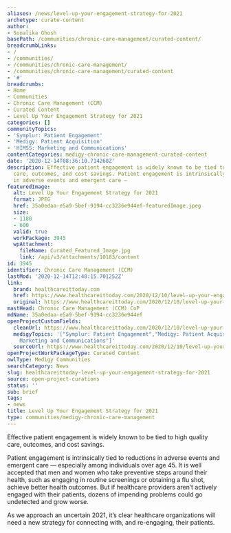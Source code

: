 ```yaml
---
aliases: /news/level-up-your-engagement-strategy-for-2021
archetype: curate-content
author:
- Sonalika Ghosh
basePath: /communities/chronic-care-management/curated-content/
breadcrumbLinks:
- /
- /communities/
- /communities/chronic-care-management/
- /communities/chronic-care-management/curated-content
- '#'
breadcrumbs:
- Home
- Communities
- Chronic Care Management (CCM)
- Curated Content
- Level Up Your Engagement Strategy for 2021
categories: []
communityTopics:
- 'Symplur: Patient Engagement'
- 'Medigy: Patient Acquisition'
- 'HIMSS: Marketing and Communications'
contentCategories: medigy-chronic-care-management-curated-content
date: '2020-12-14T08:36:10.714268Z'
description: Effective patient engagement is widely known to be tied to high quality
  care, outcomes, and cost savings. Patient engagement is intrinsically tied to reductions
  in adverse events and emergent care —
featuredImage:
  alt: Level Up Your Engagement Strategy for 2021
  format: JPEG
  href: 35a0edaa-e5a9-5bef-9194-cc3236e944ef-featuredImage.jpeg
  size:
  - 1180
  - 600
  valid: true
  workPackage: 3945
  wpAttachment:
    fileName: Curated_Featured_Image.jpg
    link: /api/v3/attachments/10183/content
id: 3945
identifier: Chronic Care Management (CCM)
lastMod: '2020-12-14T12:48:15.701252Z'
link:
  brand: healthcareittoday.com
  href: https://www.healthcareittoday.com/2020/12/10/level-up-your-engagement-strategy-for-2021/
  original: https://www.healthcareittoday.com/2020/12/10/level-up-your-engagement-strategy-for-2021/
mastHead: Chronic Care Management (CCM) CoP
mdName: 35a0edaa-e5a9-5bef-9194-cc3236e944ef
openProjectCustomFields:
  cleanUrl: https://www.healthcareittoday.com/2020/12/10/level-up-your-engagement-strategy-for-2021/
  medigyTopics: '["Symplur: Patient Engagement","Medigy: Patient Acquisition","HIMSS:
    Marketing and Communications"]'
  sourceUrl: https://www.healthcareittoday.com/2020/12/10/level-up-your-engagement-strategy-for-2021/
openProjectWorkPackageType: Curated Content
owlType: Medigy Communities
searchCategory: News
slug: healthcareittoday-level-up-your-engagement-strategy-for-2021
source: open-project-curations
status: ''
sub: brief
tags:
- news
title: Level Up Your Engagement Strategy for 2021
type: communities/medigy-chronic-care-management
---
```


<p>Effective patient engagement is widely known to be tied to high quality care, outcomes, and cost savings.&nbsp;</p><p>Patient engagement is intrinsically tied to reductions in adverse events and emergent care — especially among individuals over age 45. It is well accepted that men and women who take preventive steps around their health, such as engaging in routine screenings or obtaining a flu shot, achieve better health outcomes. But if healthcare providers aren’t actively engaged with their patients, dozens of impending problems could go undetected and grow worse.</p><p>As we approach an uncertain 2021, it’s clear healthcare organizations will need a new strategy for connecting with, and re-engaging, their patients.</p>